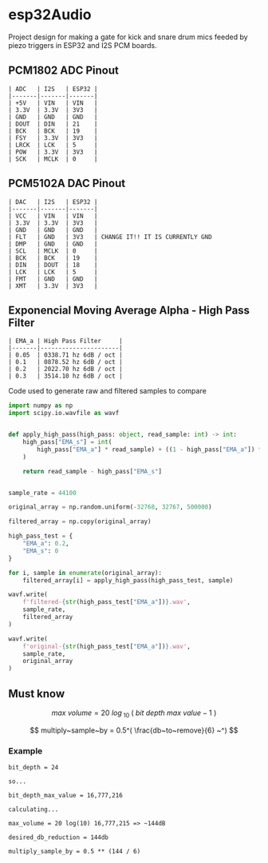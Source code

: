 # esp32Audio

Project design for making a gate for kick and snare drum mics feeded by piezo triggers in ESP32 and I2S PCM boards.

## PCM1802 ADC Pinout
```
| ADC   | I2S   | ESP32 |
|-------|-------|-------|
| +5V   | VIN   | VIN   |
| 3.3V  | 3.3V  | 3V3   |
| GND   | GND   | GND   |
| DOUT  | DIN   | 21    |
| BCK   | BCK   | 19    |
| FSY   | 3.3V  | 3V3   |
| LRCK  | LCK   | 5     |
| POW   | 3.3V  | 3V3   |
| SCK   | MCLK  | 0     |
```

## PCM5102A DAC Pinout
```
| DAC   | I2S   | ESP32 |
|-------|-------|-------|
| VCC   | VIN   | VIN   |
| 3.3V  | 3.3V  | 3V3   |
| GND   | GND   | GND   |
| FLT   | GND   | 3V3   | CHANGE IT!! IT IS CURRENTLY GND
| DMP   | GND   | GND   |
| SCL   | MCLK  | 0     |
| BCK   | BCK   | 19    |
| DIN   | DOUT  | 18    |
| LCK   | LCK   | 5     |
| FMT   | GND   | GND   |
| XMT   | 3.3V  | 3V3   |
```

## Exponencial Moving Average Alpha - High Pass Filter
```
| EMA_a | High Pass Filter     |
|-------|----------------------|
| 0.05  | 0338.71 hz 6dB / oct |
| 0.1   | 0878.52 hz 6dB / oct |
| 0.2   | 2022.70 hz 6dB / oct |
| 0.3   | 3514.10 hz 6dB / oct |
```

Code used to generate raw and filtered samples to compare

```python
import numpy as np
import scipy.io.wavfile as wavf


def apply_high_pass(high_pass: object, read_sample: int) -> int:
	high_pass["EMA_s"] = int(
        high_pass["EMA_a"] * read_sample) + ((1 - high_pass["EMA_a"]) * high_pass["EMA_s"]
    )

	return read_sample - high_pass["EMA_s"]


sample_rate = 44100

original_array = np.random.uniform(-32768, 32767, 500000)

filtered_array = np.copy(original_array)

high_pass_test = {
    "EMA_a": 0.2,
    "EMA_s": 0
}

for i, sample in enumerate(original_array):
    filtered_array[i] = apply_high_pass(high_pass_test, sample)

wavf.write(
    f'filtered-{str(high_pass_test["EMA_a"])}.wav', 
    sample_rate, 
    filtered_array
)

wavf.write(
    f'original-{str(high_pass_test["EMA_a"])}.wav', 
    sample_rate, 
    original_array
)

```

## Must know

$$ max~volume = 20~log_{~10~} (~bit~depth~max~value - 1~) $$

$$ multiply~sample~by = 0.5^( \frac{db~to~remove}{6} ~^) $$

### Example

```
bit_depth = 24

so...

bit_depth_max_value = 16,777,216

calculating...

max_volume = 20 log(10) 16,777,215 => ~144dB

desired_db_reduction = 144db

multiply_sample_by = 0.5 ** (144 / 6)
```